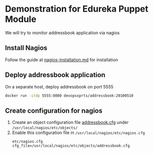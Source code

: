 # Demonstration for Edureka Puppet Module

We will try to monitor addressbook application via nagios

## Install Nagios 
Follow the guide at [nagios-installation.md](nagios-installation.md) for installation

## Deploy addressbook application
On a separate host, deploy addressbook on port 5555
````bash
docker run -itdp 5555:8080 devopsxprts/addressbook:20100510
````

## Create configuration for nagios
1. Create an object configuration file [addressbook.cfg](addressbook.cfg) under `/usr/local/nagios/etc/objects/`
2. Enable this configuration file in  `/usr/local/nagios/etc/nagios.cfg`
    ````
    etc/nagios.cfg 
    cfg_file=/usr/local/nagios/etc/objects/addressbook.cfg
    ````